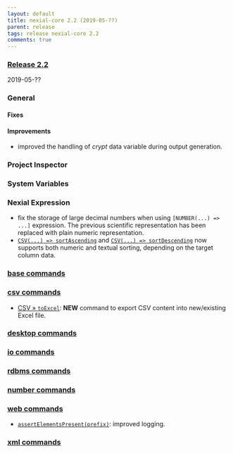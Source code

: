 ```yaml
---
layout: default
title: nexial-core 2.2 (2019-05-??)
parent: release
tags: release nexial-core 2.2
comments: true
---
```


### <a href="https://github.com/nexiality/nexial-core/releases/tag/nexial-core-2.2" class="external-link" target="_nexial_link">Release 2.2</a>
2019-05-??


### General
#### Fixes
 
#### Improvements
- improved the handling of _crypt_ data variable during output generation.


### Project Inspector


### System Variables


### Nexial Expression
- fix the storage of large decimal numbers when using `[NUMBER(...) => ...]` expression. The previous scientific 
  representation has been replaced with plain numeric representation.
- [`CSV(...) => sortAscending`](../expressions/CSVexpression#sortascendingcolumn) and 
  [`CSV(...) => sortDescending`](../expressions/CSVexpression#sortdescendingcolumn) now supports both numeric and 
  textual sorting, depending on the target column data.


### [base commands](../commands/base)


### [csv commands](../commands/csv)
- [CSV &raquo; `toExcel`](../commands/csv/toExcel): **NEW** command to export CSV content into new/existing Excel file.


### [desktop commands](../commands/desktop)


### [io commands](../commands/io)


### [rdbms commands](../commands/rdbms)


### [number commands](../commands/number)


### [web commands](../commands/web)
- [`assertElementsPresent(prefix)`](../commands/web/assertElementsPresent(prefix)): improved logging.


### [xml commands](../commands/xml)
